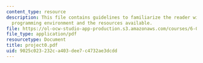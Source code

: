 ```yaml
---
content_type: resource
description: This file contains guidelines to familiarize the reader with the Scheme
  programming environment and the resources available.
file: https://ol-ocw-studio-app-production.s3.amazonaws.com/courses/6-001-structure-and-interpretation-of-computer-programs-spring-2005/9025c023232ca403dee7c4732ae3dcdd_project0.pdf
file_type: application/pdf
resourcetype: Document
title: project0.pdf
uid: 9025c023-232c-a403-dee7-c4732ae3dcdd
---
```

